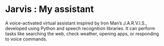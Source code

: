 # Jarvis : My assistant 

A voice-activated virtual assistant inspired by Iron Man’s J.A.R.V.I.S., developed using Python and speech recognition libraries. It can perform tasks like searching the web, check weather, opening apps, or responding to voice commands. 
